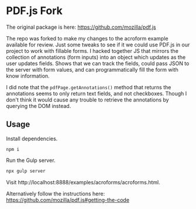 
# PDF.js Fork

The original package is here: https://github.com/mozilla/pdf.js

The repo was forked to make my changes to the acroform example available for review. Just some tweaks to see if it we could use PDF.js in our project to work with fillable forms. I hacked together JS that mirrors the collection of annotations (form inputs) into an object which updates as the user updates fields. Shows that we can track the fields, could pass JSON to the server with form values, and can programmatically fill the form with know information.

I did note that the `pdfPage.getAnnotations()` method that returns the annotations seems to only return text fields, and not checkboxes. Though I don't think it would cause any trouble to retrieve the annotations by querying the DOM instead.

## Usage

Install dependencies.

```
npm i
```

Run the Gulp server.

```bash
npx gulp server
```

Visit http://localhost:8888/examples/acroforms/acroforms.html.

Alternatively follow the instructions here: https://github.com/mozilla/pdf.js#getting-the-code